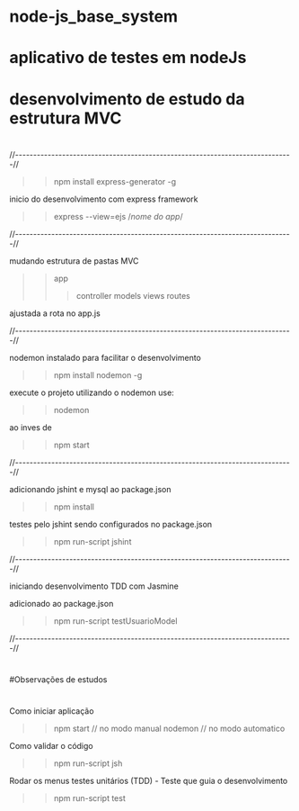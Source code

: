 # node-js_base_system

# aplicativo de testes em nodeJs
# desenvolvimento de estudo da estrutura MVC
#

//-----------------------------------------------------------------------------//

>> npm install express-generator -g

inicio do desenvolvimento com express framework

>> express --view=ejs /*nome do app*/

//-----------------------------------------------------------------------------//

mudando estrutura de pastas MVC

>> app
>>> controller
>>> models
>>> views
>>> routes

ajustada a rota no app.js

//-----------------------------------------------------------------------------//

nodemon instalado para facilitar o desenvolvimento

>> npm install nodemon -g

execute o projeto utilizando o nodemon use:

>> nodemon

ao inves de
>> npm start

//-----------------------------------------------------------------------------//

adicionando jshint e mysql ao package.json

>> npm install

testes pelo jshint sendo configurados no package.json

>> npm run-script jshint

//-----------------------------------------------------------------------------//

iniciando desenvolvimento TDD com Jasmine

adicionado ao package.json

>> npm run-script testUsuarioModel

//-----------------------------------------------------------------------------//

#
#Observações de estudos
#

Como iniciar aplicação

>> npm start // no modo manual
>> nodemon // no modo automatico

Como validar o código

>> npm run-script jsh

Rodar os menus testes unitários (TDD) - Teste que guia o desenvolvimento

>> npm run-script test
